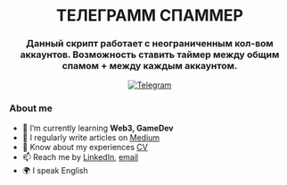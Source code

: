 <div id="header" align="center">
	<h1>ТЕЛЕГРАММ СПАММЕР</h1>
	<h3>Данный скрипт работает с неограниченным кол-вом аккаунтов. Возможность ставить таймер между общим спамом + между каждым аккаунтом.</h3>
</div>

<div id="socials" align="center">
	<a href="https://t.me/tyrellwellw">
		<img src="https://img.shields.io/badge/Telegram-blue?style=for-the-badge&logo=telegram&logoColor=white" alt="Telegram"/>
	</a>
</div>

### About me
- 🌱 I’m currently learning **Web3, GameDev**
- 📝 I regularly write articles on [Medium](medium-link)
- 📄 Know about my experiences [CV](cv-link)
- 📫 Reach me by [LinkedIn](linkedin-link), [email](mailto:email-address)
- 🌍 I speak English
